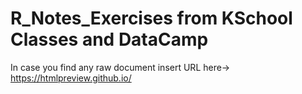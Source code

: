 # R_Notes_Exercises from KSchool Classes and DataCamp
In case you find any raw document insert URL here-> https://htmlpreview.github.io/
